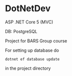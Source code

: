 # DotNetDev

ASP .NET Core 5 (MVC)

DB: PostgreSQL

Project for BARS Group course

For setting up database do
```
dotnet ef database update
```
in the project directory
